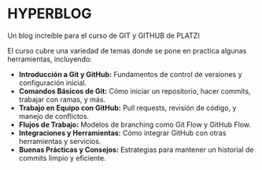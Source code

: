 # HYPERBLOG
Un blog increíble para el curso de GIT y GITHUB de PLATZI

El curso cubre una variedad de temas donde se pone en practica algunas herramientas, incluyendo:

- **Introducción a Git y GitHub:** Fundamentos de control de versiones y configuración inicial.
- **Comandos Básicos de Git:** Cómo iniciar un repositorio, hacer commits, trabajar con ramas, y más.
- **Trabajo en Equipo con GitHub:** Pull requests, revisión de código, y manejo de conflictos.
- **Flujos de Trabajo:** Modelos de branching como Git Flow y GitHub Flow.
- **Integraciones y Herramientas:** Cómo integrar GitHub con otras herramientas y servicios.
- **Buenas Prácticas y Consejos:** Estrategias para mantener un historial de commits limpio y eficiente.

